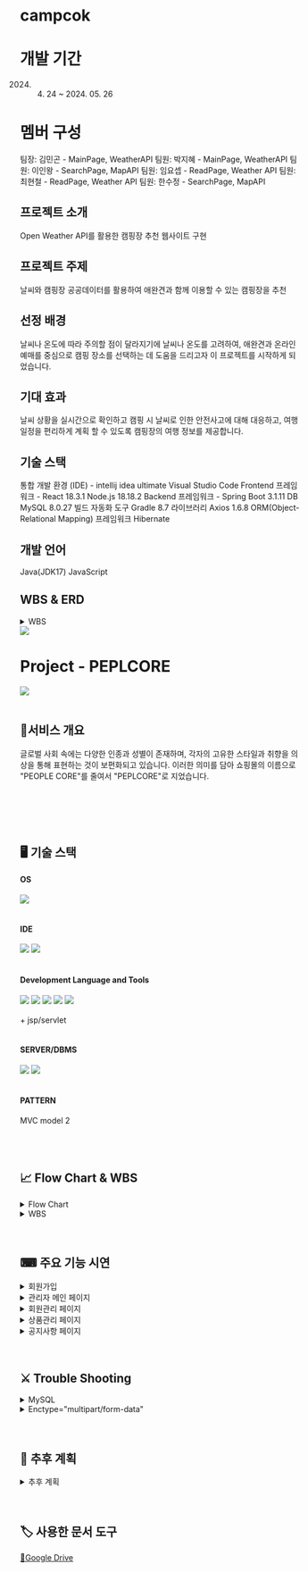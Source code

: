 <h1> campcok </h1>  

# 개발 기간
2024. 04. 24 ~ 2024. 05. 26

# 멤버 구성
팀장: 김민곤 - MainPage, WeatherAPI
팀원: 박지혜 - MainPage, WeatherAPI
팀원: 이인왕 - SearchPage, MapAPI
팀원: 임요셉 - ReadPage, Weather API
팀원: 최현철 - ReadPage, Weather API
팀원: 한수정 - SearchPage, MapAPI

<h2> 프로젝트 소개 </h2>
Open Weather API를 활용한 캠핑장 추천 웹사이트 구현

<h2> 프로젝트 주제 </h2>
날씨와 캠핑장 공공데이터를 활용하여
애완견과 함께 이용할 수 있는 캠핑장을 추천

<h2> 선정 배경 </h2>
날씨나 온도에 따라 주의할 점이 달라지기에 날씨나 온도를 고려하여, 애완견과 온라인예매를 중심으로 캠핑 장소를 선택하는 데 도움을 드리고자 이 프로젝트를 시작하게 되었습니다. 

<h2> 기대 효과 </h2>
날씨 상황을 실시간으로 확인하고 캠핑 시 날씨로 인한 안전사고에 대해 대응하고, 여행 일정을 편리하게 계획 할 수 있도록 캠핑장의 여행 정보를 제공합니다. 

<h2> 기술 스택 </h2>
통합 개발 환경 (IDE) - intellij idea ultimate  Visual Studio Code
Frontend 프레임워크 - React 18.3.1 Node.js 18.18.2
Backend 프레임워크 -  Spring Boot 3.1.11
DB MySQL 8.0.27
빌드 자동화 도구 Gradle 8.7
라이브러리 Axios 1.6.8
ORM(Object-Relational Mapping) 프레임워크 Hibernate

<h2> 개발 언어 </h2>
Java(JDK17) JavaScript

<h2> WBS & ERD </h2>
 <details>
  <summary> WBS </summary>
  <summary> ERD </summary>
![8](https://github.com/LeeInWang/campcok/assets/156161944/e1a97bfc-1c06-4380-a4b9-039ded4d5d19)
 </details>
	<img src="https://img.shields.io/badge/JDK17.0-%23000000?logo=openjdk" />

















	
# Project - PEPLCORE
<img src="https://github.com/yeonjp/peplcore/assets/50619898/3fe3d9b8-e4c1-4a30-817e-4e87904d5ac1" />
  <br></br>

## 👗서비스 개요
글로벌 사회 속에는 다양한 인종과 성별이 존재하며, 각자의 고유한 스타일과 취향을 의상을 통해 표현하는 것이 보편화되고 있습니다. 이러한 의미를 담아 쇼핑몰의 이름으로 "PEOPLE CORE"를 줄여서 "PEPLCORE"로 지었습니다.<br>
  <br></br>




<br></br>

## 🖥 기술 스택
<div markdown="1">
	<h4>OS</h4>
	<img src="https://img.shields.io/badge/windows10-%230078D6?logo=windows10" />
	<br></br>
</div>
<div markdown="1">
	<h4>IDE</h4>
	<img src="https://img.shields.io/badge/eclipseide-%232C2255?logo=eclipseide" />
	<img src="https://img.shields.io/badge/visualstudiocode-%235C2D91?logo=visualstudiocode" />
	<br></br>
</div>
<div markdown="1">
	<h4>Development Language and Tools</h4>
	<img src="https://img.shields.io/badge/HTML5-E34F26?style=flat&logo=HTML5&logoColor=white" />
	<img src="https://img.shields.io/badge/CSS3-1572B6?style=flat&logo=CSS3&logoColor=white" />
	<img src="https://img.shields.io/badge/javascript-%23F7DF1E?logo=javascript&logoColor=%230d0c0c" />
	<img src="https://img.shields.io/badge/bootstrap-%237952B3?logo=bootstrap&logoColor=%23ffffff" /
	<img src="https://img.shields.io/badge/JDK17.0-%23000000?logo=openjdk" />
	<img src="https://img.shields.io/badge/googledrive-%234285F4?logo=googledrive&logoColor=%23fccf03" />
	<br></br>
	+ jsp/servlet
	<br></br>
</div>
<div markdown="1">
	<h4>SERVER/DBMS</h4>
	<img src="https://img.shields.io/badge/mysql-%234479A1?logo=mysql&logoColor=%23fffdf7" />
	<img src="https://img.shields.io/badge/apachetomcat-%23F8DC75?logo=apachetomcat&logoColor=%230d0c0c" />
	<br></br>
</div>
<div markdown="1">
	<h4>PATTERN</h4>
	MVC model 2
	<br></br>
</div>
<br></br>
  
## 📈 Flow Chart & WBS
<details>
	<summary>Flow Chart</summary>
	<div markdown="1">
	<h4>흐름도</h4>
	<img src="https://github.com/yeonjp/peplcore/assets/50619898/067d7ef0-815c-4452-ba6f-a911ffdf9086" />
	<br></br>
	</div>
</details>
<details>
	<summary>WBS</summary>
	<div markdown="1">
	<h4>WBS-1</h4>
	<img src="https://github.com/yeonjp/peplcore/assets/50619898/fabecf2e-fc20-4fb5-9927-3e019393751c" />
	<br></br>
	</div>
	<div markdown="1">
	<h4>WBS-2</h4>
	<img src="https://github.com/yeonjp/peplcore/assets/50619898/ca78a88c-d017-4d84-b865-b1ed2ee4f4bdc" />
	<br></br>
	</div>
</details>
  <br></br>
  
## ⌨ 주요 기능 시연
<details>
	<summary>회원가입</summary>
	<div markdown="1">
	<h4>회원가입</h4>
	<img src="https://github.com/yeonjp/peplcore/assets/50619898/1101157d-701a-4adc-b0c1-3a33a8a661d6" />
	<br></br>
	</div>
</details>
<details>
	<summary>관리자 메인 페이지</summary>
	<div markdown="1">
	<h4>관리자 메인 페이지</h4>
	<img src="https://github.com/yeonjp/peplcore/assets/50619898/7b76376d-06b6-4ab7-989c-78cc9d1da1b7" />
	<br></br>
	</div>
</details>
<details>
	<summary>회원관리 페이지</summary>
	<div markdown="1">
	<h4>회원관리 페이지</h4>
	<img src="https://github.com/yeonjp/peplcore/assets/50619898/98a1ad7f-d889-4afe-82a3-822eea6864ed" />
	<br></br>
	</div>
</details>
<details>
	<summary>상품관리 페이지</summary>
	<div markdown="1">
	<h4>상품관리 페이지</h4>
	<img src="https://github.com/yeonjp/peplcore/assets/50619898/7fa89d43-42de-48b5-9a9e-4b6594e7efc8" />
	<br></br>
	</div>
</details>
<details>
	<summary>공지사항 페이지</summary>
	<div markdown="1">
	<h4>공지사항 페이지</h4>
	<img src="https://github.com/yeonjp/peplcore/assets/50619898/e48d3aac-f007-4137-a1a1-f72da089a7e1" />
	<br></br>
	</div>
</details>
  <br></br>
  
## ⚔ Trouble Shooting
<details>
	<summary>MySQL</summary>
	<div markdown="1">
	<h4>MySQL 오류</h4>
	<img src="https://github.com/yeonjp/peplcore/assets/50619898/e0e48124-bc9c-4f0e-a436-9f0d99b7e0c1" />
	<br></br>
	</div>
	<div markdown="1">
	<h4>MySQL 해결</h4>
	<img src="https://github.com/yeonjp/peplcore/assets/50619898/c3354622-0ba6-48bf-8245-2abf432b8aaf" />
	<br></br>
	</div>
</details>
<details>
	<summary>Enctype="multipart/form-data"</summary>
	<div markdown="1">
	<h4>Enctype 오류</h4>
	<img src="https://github.com/yeonjp/peplcore/assets/50619898/350c4377-badb-46de-abca-6ea6a4850a24" />
	<br></br>
	</div>
	<div markdown="1">
	<h4>Enctype 오류</h4>
	<img src="https://github.com/yeonjp/peplcore/assets/50619898/11498848-b0db-45af-ba4e-70309e386fd5" />
	<br></br>
	</div>
</details>
  <br></br>

## 📆 추후 계획
<details>
	<summary>추후 계획</summary>
	<div markdown="1">
	<h4>사용자 페이지 및 관리자 페이지 보완 계획</h4>
	<img src="https://github.com/yeonjp/peplcore/assets/50619898/e7f12edb-0a41-4afc-a331-e784610d3aeb" />
	<br></br>
	</div>
</details>
  <br></br>
  
## 🏷 사용한 문서 도구
[🔗Google Drive](https://drive.google.com/drive/folders/1FkgtakCxOT1lR2b5CqQNYS4lWRL1cztg?usp=sharing)

</div>
